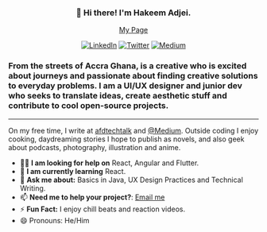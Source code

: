 <h3 align="center">👋 Hi there! I'm Hakeem Adjei. </h3>
<p align="center">
 <a href="https://namiji.disha.page">My Page</a>
 </p>
 
 <p align="center">
   <a href="https://www.linkedin.com/in/hfadjei/"><img alt="LinkedIn" src="https://img.shields.io/badge/-Hakeem Adjei-0075b5?style=flat-square&logo=Linkedin&logoColor=white&link=https://www.linkedin.com/in/hfadjei/"></a>
   <a href="https://twitter.com/nxmiji"><img alt="Twitter" src="https://img.shields.io/badge/-@nxmiji-08a0e9?style=flat-square&logo=twitter&logoColor=white&link=https://twitter.com/nxmiji"></a>
   <a href="https://medium.com/@namijiwrites"><img alt="Medium" src="https://img.shields.io/badge/-@namijiwrites-ffffff?style=flat-square&color=000000&labelColor=000000&logo=Medium&link=https://medium.com/@namijiwrites"></a>

 </p>
 
 <h3 align="left"> 
 From the streets of Accra Ghana, is a creative who is excited about journeys and passionate about finding creative solutions to everyday problems. 
 I am a UI/UX designer and junior dev who seeks to translate ideas, create aesthetic stuff and contribute to cool open-source projects.
 </h3>
 
 ---
 On my free time, I write at [afdtechtalk](afd-techtalk.com) and [@Medium](https://medium.com/@namijiwrites).
 Outside coding I enjoy cooking, daydreaming stories I hope to publish as novels, and also geek about podcasts, photography, illustration and anime. 

- 🙏🏾 **I am looking for help on** React, Angular and Flutter.
- 🧐 **I am currently learning** React.
- 💬 **Ask me about:** Basics in Java, UX Design Practices and Technical Writing.
- 📫 **Need me to help your project?**: [Email me](mailto:hakeem_adjei@outlook.com)
- ⚡ **Fun Fact:** I enjoy chill beats and reaction videos.
- 😄 Pronouns: He/Him

